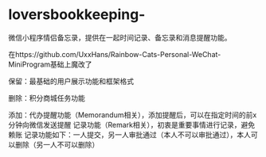 # loversbookkeeping-
微信小程序情侣备忘录，提供在一起时间记录、备忘录和消息提醒功能。

在https://github.com/UxxHans/Rainbow-Cats-Personal-WeChat-MiniProgram基础上魔改了

保留：最基础的用户展示功能和框架格式

删除：积分商城任务功能

添加：代办提醒功能（Memorandum相关），添加提醒后，可以在指定时间的前x分钟向微信发送提醒
      记录功能（Remark相关），初衷是重要事情进行记录，避免赖账
      记录功能如下：一人提交，另一人审批通过（本人不可以审批通过），本人可以删除（另一人不可以删除）
